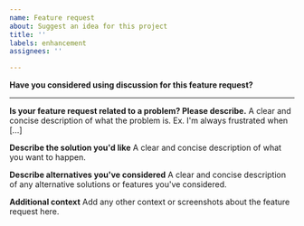 ```yaml
---
name: Feature request
about: Suggest an idea for this project
title: ''
labels: enhancement
assignees: ''

---
```


**Have you considered using discussion for this feature request?**

----

**Is your feature request related to a problem? Please describe.**
A clear and concise description of what the problem is. Ex. I'm always frustrated when [...]

**Describe the solution you'd like**
A clear and concise description of what you want to happen.

**Describe alternatives you've considered**
A clear and concise description of any alternative solutions or features you've considered.

**Additional context**
Add any other context or screenshots about the feature request here.
